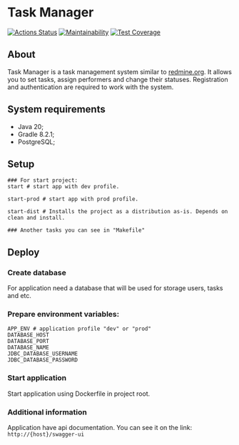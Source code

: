 # Task Manager

[![Actions Status](https://github.com/GearSL/java-project-73/workflows/hexlet-check/badge.svg)](https://github.com/GearSL/java-project-73/actions)
[![Maintainability](https://api.codeclimate.com/v1/badges/ab0096defb830d5d0b20/maintainability)](https://codeclimate.com/github/GearSL/java-project-73/maintainability)
[![Test Coverage](https://api.codeclimate.com/v1/badges/ab0096defb830d5d0b20/test_coverage)](https://codeclimate.com/github/GearSL/java-project-73/test_coverage)

## About
Task Manager is a task management system similar to [redmine.org](http://www.redmine.org). 
It allows you to set tasks, assign performers and change their statuses. Registration and authentication are required 
to work with the system.

## System requirements
- Java 20;
- Gradle 8.2.1;
- PostgreSQL;

## Setup
```shell
### For start project:
start # start app with dev profile.

start-prod # start app with prod profile.

start-dist # Installs the project as a distribution as-is. Depends on clean and install.

### Another tasks you can see in "Makefile"
```

## Deploy
### Create database
For application need a database that will be used for storage users, tasks and etc.

### Prepare environment variables:
```dotenv
APP_ENV # application profile "dev" or "prod"
DATABASE_HOST
DATABASE_PORT
DATABASE_NAME
JDBC_DATABASE_USERNAME
JDBC_DATABASE_PASSWORD
```

### Start application
Start application using Dockerfile in project root. 

### Additional information
Application have api documentation. You can see it on the link: `http://{host}/swagger-ui`